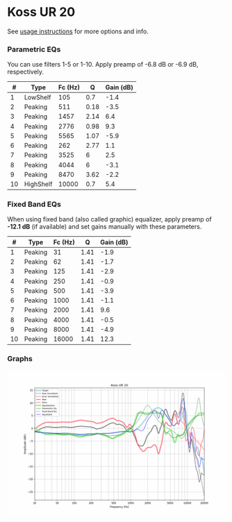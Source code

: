 # Koss UR 20
See [usage instructions](https://github.com/jaakkopasanen/AutoEq#usage) for more options and info.

### Parametric EQs
You can use filters 1-5 or 1-10. Apply preamp of -6.8 dB or -6.9 dB, respectively.

|   # | Type      |   Fc (Hz) |    Q |   Gain (dB) |
|-----|-----------|-----------|------|-------------|
|   1 | LowShelf  |       105 | 0.7  |        -1.4 |
|   2 | Peaking   |       511 | 0.18 |        -3.5 |
|   3 | Peaking   |      1457 | 2.14 |         6.4 |
|   4 | Peaking   |      2776 | 0.98 |         9.3 |
|   5 | Peaking   |      5565 | 1.07 |        -5.9 |
|   6 | Peaking   |       262 | 2.77 |         1.1 |
|   7 | Peaking   |      3525 | 6    |         2.5 |
|   8 | Peaking   |      4044 | 6    |        -3.1 |
|   9 | Peaking   |      8470 | 3.62 |        -2.2 |
|  10 | HighShelf |     10000 | 0.7  |         5.4 |

### Fixed Band EQs
When using fixed band (also called graphic) equalizer, apply preamp of **-12.1 dB** (if available) and set gains manually with these parameters.

|   # | Type    |   Fc (Hz) |    Q |   Gain (dB) |
|-----|---------|-----------|------|-------------|
|   1 | Peaking |        31 | 1.41 |        -1.9 |
|   2 | Peaking |        62 | 1.41 |        -1.7 |
|   3 | Peaking |       125 | 1.41 |        -2.9 |
|   4 | Peaking |       250 | 1.41 |        -0.9 |
|   5 | Peaking |       500 | 1.41 |        -3.9 |
|   6 | Peaking |      1000 | 1.41 |        -1.1 |
|   7 | Peaking |      2000 | 1.41 |         9.6 |
|   8 | Peaking |      4000 | 1.41 |        -0.5 |
|   9 | Peaking |      8000 | 1.41 |        -4.9 |
|  10 | Peaking |     16000 | 1.41 |        12.3 |

### Graphs
![](./Koss%20UR%2020.png)
